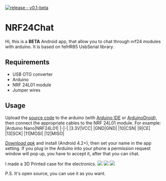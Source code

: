 [![release - v0.1-beta](https://img.shields.io/badge/release-v0.1--beta-blue)](https://)
# NRF24Chat
Hi, this is a **BETA** Android app, that allow you to chat through nrf24 modules with arduino. It is based on felHR85 UsbSerial library.

## Requirements
 - USB OTG converter
 - Arduino
 - NRF 24L01 module
 - Jumper wires

## Usage
Upload the [source code](https://github.com/ASDosjani/NRF24Chat/blob/master/Files/nrf24l01_chat.ino) to the arduino (with [Arduino IDE](https://www.arduino.cc/en/software) or [ArduinoDroid](https://play.google.com/store/apps/details?id=name.antonsmirnov.android.arduinodroid2&hl=hu&gl=US)), then connect the appropriate cables to the NRF 24L01 module.
For example:
|Arduino Nano|NRF24L01|
|-|-|
|3.3V|VCC|
|GND|GND|
|10|CSN|
|9|CE|
|13|SCK|
|11|MOSI|
|12|MISO|

*[Download apk](https://github.com/ASDosjani/NRF24Chat/raw/master/Files/NRF24Chat.apk)* and install (Android 4.2+), then set your name in the app setting. If you plug in the Arduino into your phone a permission request window will pop up, you have to accept it, after that you can chat.

I made a 3D Printed case for the electronics.
![](https://github.com/ASDosjani/NRF24Chat/blob/master/Files/1.jpg)
![](https://github.com/ASDosjani/NRF24Chat/blob/master/Files/2.jpg)
![](https://github.com/ASDosjani/NRF24Chat/blob/master/Files/3.jpg)

P.S. It's open source, you can use it as you want.
